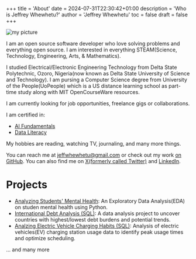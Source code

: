 +++
title = 'About'
date = 2024-07-31T22:30:42+01:00
description = 'Who is Jeffrey Whewhetu?'
author = 'Jeffrey Whewhetu'
toc = false
draft = false
+++

![my picture](jeffrey_small.jpg)

I am an open source software developer who love solving problems and everything open source. I am interested in everything STEAM(Science, Technology, Engineering, Arts, & Mathematics).


I studied Electrical/Electronic Engineering Technology from Delta State Polytechnic, Ozoro, Nigeria(now known as Delta State University of Science and Technology).
I am pursing a Computer Science degree from University of the People(UoPeople) which is a US distance learning school as part-time study along with MIT OpenCourseWare resources.

I am currently looking for job opportunities, freelance gigs or collaborations.

I am certified in:

* [AI Fundamentals](https://www.datacamp.com/skill-verification/AIF0025779916184)
* [Data Literacy](https://www.datacamp.com/skill-verification/DL0039179656230)

My hobbies are reading, watching TV, journaling, and many more things.


You can reach me at [jeffwhewhetu@gmail.com](mailto:jeffwhewhetu@gmail.com) or check out my work [on GitHub](https://github.com/c0d33ngr). You can also find me on [X(formerly called Twitter)](https://x.com/c0d33ngr) and [LinkedIn](https://www.linkedin.com/in/jeffrey-whewhetu-483170240).


# Projects
- [Analyzing Students' Mental Health](https://www.datacamp.com/datalab/w/4541e288-4861-4f5c-8f9d-5238756d158e/edit): An Exploratory Data Analysis(EDA) on studen mental health using Python.
- [International Debt Analysis (SQL)](https://www.datacamp.com/datalab/w/6d78b9cf-ecdf-4270-9ecd-0fc04eac16a2/edit): A data analysis project to uncover countries with highest/lowest debt burdens and potential trends.
- [Analzing Electric Vehicle Charging Habits (SQL)](https://www.datacamp.com/datalab/w/f6c5bfcd-aaca-42a4-bb8d-4bf7eb96f28e/edit): Analysis of electric vehicles(EV) charging station usage data to identify peak usage times and optimize scheduling.

... and many more
